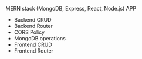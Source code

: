 MERN stack (MongoDB, Express, React, Node.js) APP
- Backend CRUD
- Backend Router
- CORS Policy
- MongoDB operations
- Frontend CRUD 
- Frontend Router 

